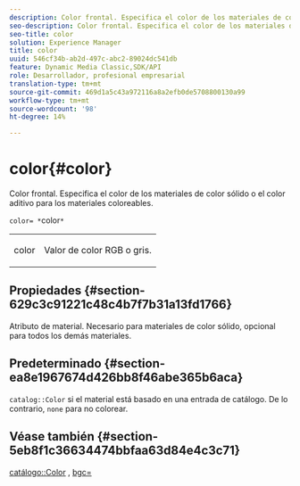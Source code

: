 ```yaml
---
description: Color frontal. Especifica el color de los materiales de color sólido o el color aditivo para los materiales coloreables.
seo-description: Color frontal. Especifica el color de los materiales de color sólido o el color aditivo para los materiales coloreables.
seo-title: color
solution: Experience Manager
title: color
uuid: 546cf34b-ab2d-497c-abc2-89024dc541db
feature: Dynamic Media Classic,SDK/API
role: Desarrollador, profesional empresarial
translation-type: tm+mt
source-git-commit: 469d1a5c43a972116a8a2efb0de5708800130a99
workflow-type: tm+mt
source-wordcount: '98'
ht-degree: 14%

---
```



# color{#color}

Color frontal. Especifica el color de los materiales de color sólido o el color aditivo para los materiales coloreables.

`color= *`color`*`

<table id="simpletable_C5AF9074CCA64EA5921772DF3F7E0F55"> 
 <tr class="strow"> 
  <td class="stentry"> <p><span class="varname"> color</span> </p> </td> 
  <td class="stentry"> <p>Valor de color RGB o gris. </p></td> 
 </tr> 
</table>

## Propiedades {#section-629c3c91221c48c4b7f7b31a13fd1766}

Atributo de material. Necesario para materiales de color sólido, opcional para todos los demás materiales.

## Predeterminado {#section-ea8e1967674d426bb8f46abe365b6aca}

`catalog::Color` si el material está basado en una entrada de catálogo. De lo contrario, `none` para no colorear.

## Véase también {#section-5eb8f1c36634474bbfaa63d84e4c3c71}

[catálogo::Color](../../../../../ir-api/material-cat/image-rendering-api-ref/c-ir-material-catalog/c-ir-material-data-reference/r-ir-cat-color.md#reference-7639487fe0ac48beb9e8afa4dc845552) ,  [bgc=](../../../../../ir-api/http-protocol/image-rendering-api-ref/c-ir-http-protocol-ref/c-ir-http-protocol-command-reference/r-ir-bgc.md#reference-3f5c78cea01c4a85aa582076d23aebb0)
